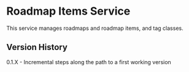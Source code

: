 Roadmap Items Service
=====================

This service manages roadmaps and roadmap items, and tag classes.

Version History
---------------

0.1.X - Incremental steps along the path to a first working version
